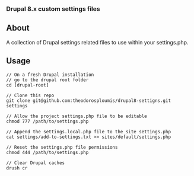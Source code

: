 ### Drupal 8.x custom settings files

## About

A collection of Drupal settings related files to use within your settings.php.


## Usage

```
// On a fresh Drupal installation
// go to the drupal root folder
cd [drupal-root]

// Clone this repo
git clone git@github.com:theodorosploumis/drupal8-settigns.git settings

// Allow the project settings.php file to be editable
chmod 777 /path/to/settings.php

// Append the settings.local.php file to the site settings.php
cat settings/add-to-settings.txt >> sites/default/settings.php

// Reset the settings.php file permissions
chmod 444 /path/to/settings.php

// Clear Drupal caches
drush cr

```